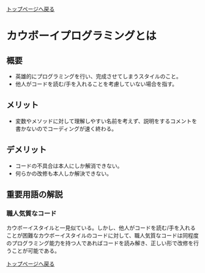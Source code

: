 [トップページへ戻る](./index.md)

# カウボーイプログラミングとは

## 概要

- 英雄的にプログラミングを行い、完成させてしまうスタイルのこと。
- 他人がコードを読む/手を入れることを考慮していない場合を指す。

## メリット

- 変数やメソッドに対して理解しやすい名前を考えず、説明をするコメントを書かないのでコーディングが速く終わる。

## デメリット

- コードの不具合は本人にしか解消できない。
- 何らかの改修も本人しか解決できない。

## 重要用語の解説

### 職人気質なコード

カウボーイスタイルと一見似ている。しかし、他人がコードを読む/手を入れることが困難なカウボーイスタイルのコードに対して、職人気質なコードは同程度のプログラミング能力を持つ人であればコードを読み解き、正しい形で改修を行うことが可能である。

[トップページへ戻る](./index.md)
